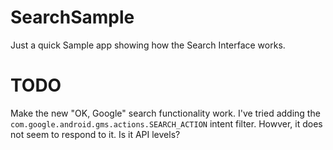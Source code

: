 SearchSample
============

Just a quick Sample app showing how the Search Interface works.

TODO
====

Make the new "OK, Google"  search functionality work. I've tried adding the `com.google.android.gms.actions.SEARCH_ACTION` intent filter. Howver, it does not seem to respond to it. Is it API levels?